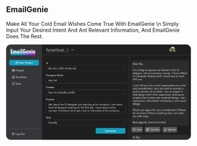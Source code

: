 ## EmailGenie

Make All Your Cold Email Wishes Come True With EmailGenie \n
Simply Input Your Desired Intent And Ant Relevant Information, And EmailGenie Does The Rest.

<img src="./send.png" />
